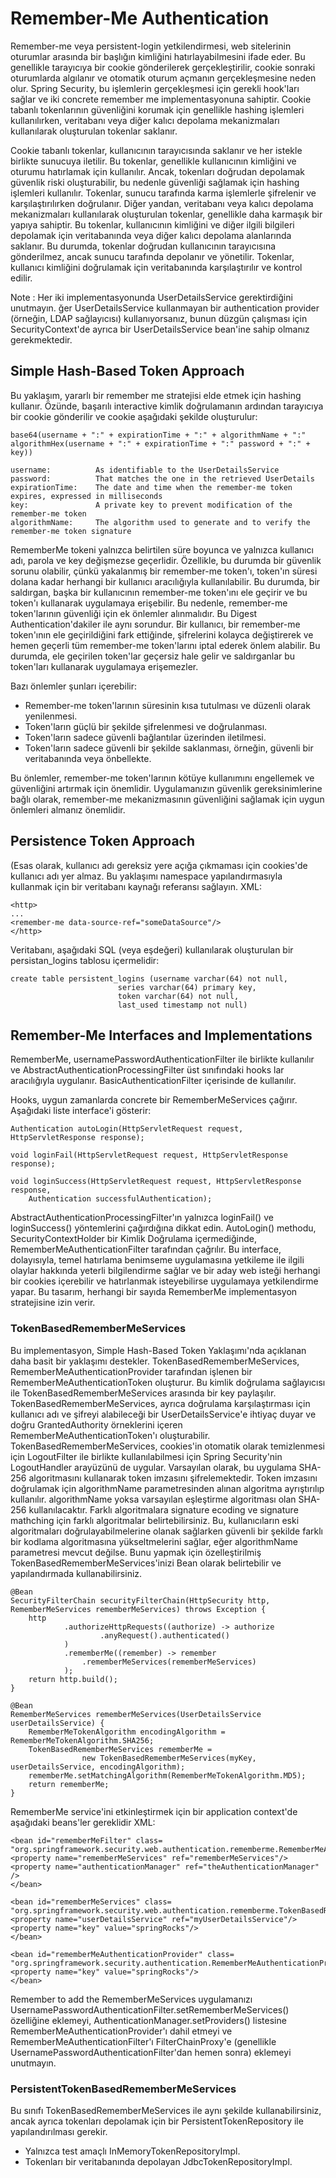 # Remember-Me Authentication

Remember-me veya persistent-login yetkilendirmesi, web sitelerinin oturumlar arasında bir başlığın kimliğini 
hatırlayabilmesini ifade eder. Bu genellikle tarayıcıya bir cookie gönderilerek gerçekleştirilir, 
cookie sonraki oturumlarda algılanır ve otomatik oturum açmanın gerçekleşmesine neden olur. Spring Security, 
bu işlemlerin gerçekleşmesi için gerekli hook'ları sağlar ve iki concrete remember me implementasyonuna sahiptir.
Cookie tabanlı tokenlarının güvenliğini korumak için genellikle hashing işlemleri kullanılırken, veritabanı veya diğer 
kalıcı depolama mekanizmaları kullanılarak oluşturulan tokenlar saklanır.

Cookie tabanlı tokenlar, kullanıcının tarayıcısında saklanır ve her istekle birlikte sunucuya iletilir. Bu tokenlar, 
genellikle kullanıcının kimliğini ve oturumu hatırlamak için kullanılır. Ancak, tokenları doğrudan depolamak güvenlik 
riski oluşturabilir, bu nedenle güvenliği sağlamak için hashing işlemleri kullanılır. Tokenlar, sunucu tarafında karma 
işlemlerle şifrelenir ve karşılaştırılırken doğrulanır. Diğer yandan, veritabanı veya kalıcı depolama mekanizmaları 
kullanılarak oluşturulan tokenlar, genellikle daha karmaşık bir yapıya sahiptir. Bu tokenlar, kullanıcının kimliğini ve 
diğer ilgili bilgileri depolamak için veritabanında veya diğer kalıcı depolama alanlarında saklanır. Bu durumda, 
tokenlar doğrudan kullanıcının tarayıcısına gönderilmez, ancak sunucu tarafında depolanır ve yönetilir. Tokenlar, 
kullanıcı kimliğini doğrulamak için veritabanında karşılaştırılır ve kontrol edilir.

Note : Her iki implementasyonunda UserDetailsService gerektirdiğini unutmayın. ğer UserDetailsService kullanmayan bir 
authentication provider (örneğin, LDAP sağlayıcısı) kullanıyorsanız, bunun düzgün çalışması için SecurityContext'de 
ayrıca bir UserDetailsService bean'ine sahip olmanız gerekmektedir.

## Simple Hash-Based Token Approach
Bu yaklaşım, yararlı bir remember me stratejisi elde etmek için hashing kullanır. Özünde, başarılı interactive kimlik 
doğrulamanın ardından tarayıcıya bir cookie gönderilir ve cookie aşağıdaki şekilde oluşturulur:
```
base64(username + ":" + expirationTime + ":" + algorithmName + ":"
algorithmHex(username + ":" + expirationTime + ":" password + ":" + key))

username:          As identifiable to the UserDetailsService
password:          That matches the one in the retrieved UserDetails
expirationTime:    The date and time when the remember-me token expires, expressed in milliseconds
key:               A private key to prevent modification of the remember-me token
algorithmName:     The algorithm used to generate and to verify the remember-me token signature
```
RememberMe tokeni yalnızca belirtilen süre boyunca ve yalnızca kullanıcı adı, parola ve key değişmezse geçerlidir.
Özellikle, bu durumda bir güvenlik sorunu olabilir, çünkü yakalanmış bir remember-me token'ı, token'ın süresi dolana 
kadar herhangi bir kullanıcı aracılığıyla kullanılabilir. Bu durumda, bir saldırgan, başka bir kullanıcının 
remember-me token'ını ele geçirir ve bu token'ı kullanarak uygulamaya erişebilir. Bu nedenle, remember-me token'larının 
güvenliği için ek önlemler alınmalıdır. Bu Digest Authentication'dakiler ile aynı sorundur. Bir kullanıcı, bir 
remember-me token'ının ele geçirildiğini fark ettiğinde, şifrelerini kolayca değiştirerek ve hemen geçerli tüm 
remember-me token'larını iptal ederek önlem alabilir. Bu durumda, ele geçirilen token'lar geçersiz hale gelir ve 
saldırganlar bu token'ları kullanarak uygulamaya erişemezler.

Bazı önlemler şunları içerebilir:
* Remember-me token'larının süresinin kısa tutulması ve düzenli olarak yenilenmesi.
* Token'ların güçlü bir şekilde şifrelenmesi ve doğrulanması.
* Token'ların sadece güvenli bağlantılar üzerinden iletilmesi.
* Token'ların sadece güvenli bir şekilde saklanması, örneğin, güvenli bir veritabanında veya önbellekte.

Bu önlemler, remember-me token'larının kötüye kullanımını engellemek ve güvenliğini artırmak için önemlidir. 
Uygulamanızın güvenlik gereksinimlerine bağlı olarak, remember-me mekanizmasının güvenliğini sağlamak için uygun 
önlemleri almanız önemlidir.

## Persistence Token Approach
(Esas olarak, kullanıcı adı gereksiz yere açığa çıkmaması için cookies'de kullanıcı adı yer almaz. Bu yaklaşımı 
namespace yapılandırmasıyla kullanmak için bir veritabanı kaynağı referansı sağlayın. XML:
```
<http>
...
<remember-me data-source-ref="someDataSource"/>
</http>
```
Veritabanı, aşağıdaki SQL (veya eşdeğeri) kullanılarak oluşturulan bir persistan_logins tablosu içermelidir:
```
create table persistent_logins (username varchar(64) not null,
						series varchar(64) primary key,
						token varchar(64) not null,
						last_used timestamp not null)
```

## Remember-Me Interfaces and Implementations
RememberMe, usernamePasswordAuthenticationFilter ile birlikte kullanılır ve AbstractAuthenticationProcessingFilter 
üst sınıfındaki hooks lar aracılığıyla uygulanır. BasicAuthenticationFilter içerisinde de kullanılır.

Hooks, uygun zamanlarda concrete bir RememberMeServices çağırır. Aşağıdaki liste interface'i gösterir:
```
Authentication autoLogin(HttpServletRequest request, HttpServletResponse response);

void loginFail(HttpServletRequest request, HttpServletResponse response);

void loginSuccess(HttpServletRequest request, HttpServletResponse response,
	Authentication successfulAuthentication);
```
AbstractAuthenticationProcessingFilter'ın yalnızca loginFail() ve loginSuccess() yöntemlerini çağırdığına dikkat edin.
AutoLogin() methodu, SecurityContextHolder bir Kimlik Doğrulama içermediğinde, RememberMeAuthenticationFilter 
tarafından çağrılır. Bu interface, dolayısıyla, temel hatırlama benimseme uygulamasına yetkileme ile ilgili olaylar 
hakkında yeterli bilgilendirme sağlar ve bir aday web isteği herhangi bir cookies içerebilir ve hatırlanmak 
isteyebilirse uygulamaya yetkilendirme yapar. Bu tasarım, herhangi bir sayıda RememberMe implementasyon 
stratejisine izin verir.

### TokenBasedRememberMeServices
Bu implementasyon, Simple Hash-Based Token Yaklaşımı'nda açıklanan daha basit bir yaklaşımı destekler. 
TokenBasedRememberMeServices, RememberMeAuthenticationProvider tarafından işlenen bir RememberMeAuthenticationToken 
oluşturur. Bu kimlik doğrulama sağlayıcısı ile TokenBasedRememberMeServices arasında bir key paylaşılır.
TokenBasedRememberMeServices, ayrıca doğrulama karşılaştırması için kullanıcı adı ve şifreyi alabileceği bir 
UserDetailsService'e ihtiyaç duyar ve doğru GrantedAuthority örneklerini içeren RememberMeAuthenticationToken'ı 
oluşturabilir. TokenBasedRememberMeServices, cookies'in otomatik olarak temizlenmesi için LogoutFilter ile birlikte 
kullanılabilmesi için Spring Security'nin LogoutHandler arayüzünü de uygular. Varsayılan olarak, bu uygulama SHA-256 
algoritmasını kullanarak token imzasını şifrelemektedir. Token imzasını doğrulamak için algorithmName parametresinden 
alınan algoritma ayrıştırılıp kullanılır. algorithmName yoksa varsayılan eşleştirme algoritması olan SHA-256 
kullanılacaktır. Farklı algoritmalara signature ecoding ve signature mathching için farklı algoritmalar 
belirtebilirsiniz. Bu, kullanıcıların eski algoritmaları doğrulayabilmelerine olanak sağlarken güvenli bir şekilde 
farklı bir kodlama algoritmasına yükseltmelerini sağlar, eğer algorithmName parametresi mevcut değilse. Bunu yapmak 
için özelleştirilmiş TokenBasedRememberMeServices'inizi Bean olarak belirtebilir ve yapılandırmada kullanabilirsiniz.

```
@Bean
SecurityFilterChain securityFilterChain(HttpSecurity http, RememberMeServices rememberMeServices) throws Exception {
	http
			.authorizeHttpRequests((authorize) -> authorize
					.anyRequest().authenticated()
			)
			.rememberMe((remember) -> remember
				.rememberMeServices(rememberMeServices)
			);
	return http.build();
}

@Bean
RememberMeServices rememberMeServices(UserDetailsService userDetailsService) {
	RememberMeTokenAlgorithm encodingAlgorithm = RememberMeTokenAlgorithm.SHA256;
	TokenBasedRememberMeServices rememberMe = 
	            new TokenBasedRememberMeServices(myKey, userDetailsService, encodingAlgorithm);
	rememberMe.setMatchingAlgorithm(RememberMeTokenAlgorithm.MD5);
	return rememberMe;
}
```
RememberMe service'ini etkinleştirmek için bir application context'de aşağıdaki beans'ler gereklidir XML:
```
<bean id="rememberMeFilter" class=
"org.springframework.security.web.authentication.rememberme.RememberMeAuthenticationFilter">
<property name="rememberMeServices" ref="rememberMeServices"/>
<property name="authenticationManager" ref="theAuthenticationManager" />
</bean>

<bean id="rememberMeServices" class=
"org.springframework.security.web.authentication.rememberme.TokenBasedRememberMeServices">
<property name="userDetailsService" ref="myUserDetailsService"/>
<property name="key" value="springRocks"/>
</bean>

<bean id="rememberMeAuthenticationProvider" class=
"org.springframework.security.authentication.RememberMeAuthenticationProvider">
<property name="key" value="springRocks"/>
</bean>
```
Remember to add the RememberMeServices uygulamanızı UsernamePasswordAuthenticationFilter.setRememberMeServices() 
özelliğine eklemeyi, AuthenticationManager.setProviders() listesine RememberMeAuthenticationProvider'ı dahil etmeyi ve 
RememberMeAuthenticationFilter'ı FilterChainProxy'e (genellikle UsernamePasswordAuthenticationFilter'dan hemen sonra) 
eklemeyi unutmayın.

### PersistentTokenBasedRememberMeServices
Bu sınıfı TokenBasedRememberMeServices ile aynı şekilde kullanabilirsiniz, ancak ayrıca tokenları depolamak için bir 
PersistentTokenRepository ile yapılandırılması gerekir.
* Yalnızca test amaçlı InMemoryTokenRepositoryImpl.
* Tokenları bir veritabanında depolayan JdbcTokenRepositoryImpl.